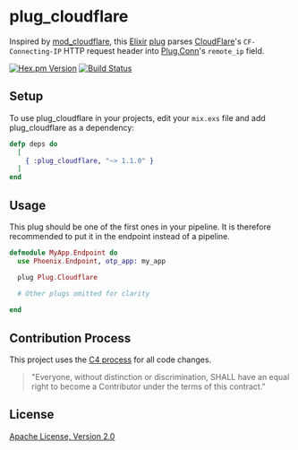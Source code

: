 # plug_cloudflare

Inspired by [mod_cloudflare](https://github.com/cloudflare/mod_cloudflare), this [Elixir](http://elixir-lang.org/) [plug](https://github.com/elixir-lang/plug) parses [CloudFlare](https://www.cloudflare.com/)'s `CF-Connecting-IP` HTTP request header into [Plug.Conn](http://hexdocs.pm/plug/Plug.Conn.html)'s `remote_ip` field.

[![Hex.pm Version](http://img.shields.io/hexpm/v/plug_cloudflare.svg)](https://hex.pm/packages/plug_cloudflare) 
[![Build Status](https://travis-ci.org/c-rack/plug_cloudflare.png?branch=master)](https://travis-ci.org/c-rack/plug_cloudflare)

## Setup

To use plug_cloudflare in your projects, edit your `mix.exs` file and add plug_cloudflare as a dependency:

```elixir
defp deps do
  [
    { :plug_cloudflare, "~> 1.1.0" }
  ]
end
```

## Usage

This plug should be one of the first ones in your pipeline.
It is therefore recommended to put it in the endpoint instead of a pipeline.

```elixir
defmodule MyApp.Endpoint do
  use Phoenix.Endpoint, otp_app: my_app

  plug Plug.Cloudflare

  # Other plugs omitted for clarity
  
end
```

## Contribution Process

This project uses the [C4 process](http://rfc.zeromq.org/spec:16) for all code changes.

> "Everyone, without distinction or discrimination, SHALL have an equal right to become a Contributor under the
terms of this contract."

## License

[Apache License, Version 2.0](http://www.apache.org/licenses/LICENSE-2.0)
